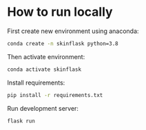# How to run locally
First create new environment using anaconda:

```bash
conda create -n skinflask python=3.8
```

Then activate environment:

```bash
conda activate skinflask
```

Install requirements:
```bash
pip install -r requirements.txt
```

Run development server:
```bash
flask run
```